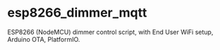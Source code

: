 # esp8266_dimmer_mqtt
ESP8266 (NodeMCU) dimmer control script, with End User WiFi setup, Arduino OTA, PlatformIO.
